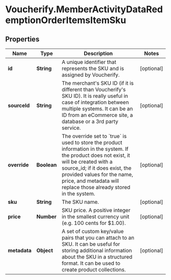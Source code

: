 # Voucherify.MemberActivityDataRedemptionOrderItemsItemSku

## Properties

Name | Type | Description | Notes
------------ | ------------- | ------------- | -------------
**id** | **String** | A unique identifier that represents the SKU and is assigned by Voucherify. | [optional] 
**sourceId** | **String** | The merchant&#39;s SKU ID (if it is different than Voucherify&#39;s SKU ID). It is really useful in case of integration between multiple systems. It can be an ID from an eCommerce site, a database or a 3rd party service. | [optional] 
**override** | **Boolean** | The override set to &#x60;true&#x60; is used to store the product information in the system. If the product does not exist, it will be created with a source_id; if it does exist, the provided values for the name, price, and metadata will replace those already stored in the system. | [optional] 
**sku** | **String** | The SKU name. | [optional] 
**price** | **Number** | SKU price. A positive integer in the smallest currency unit (e.g. 100 cents for $1.00). | [optional] 
**metadata** | **Object** | A set of custom key/value pairs that you can attach to an SKU. It can be useful for storing additional information about the SKU in a structured format. It can be used to create product collections. | [optional] 


